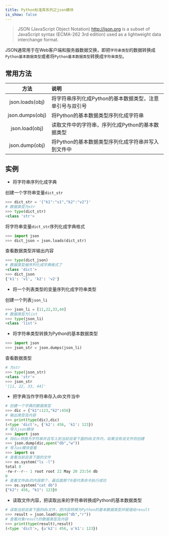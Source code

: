 ```yaml
---
title: Python标准库系列之json模块
is_show: false
---
```


> JSON (JavaScript Object Notation) <http://json.org> is a subset of JavaScript syntax (ECMA-262 3rd edition) used as a lightweight data interchange format.

JSON通常用于在Web客户端和服务器数据交换，即把`字符串类型`的数据转换成`Python基本数据类型`或者将`Python基本数据类型`转换成`字符串类型`。

## 常用方法

|方法|说明|
|:--:|:--|
|json.loads(obj)|将字符串序列化成Python的基本数据类型，注意单引号与双引号|
|json.dumps(obj)|将Python的基本数据类型序列化成字符串|
|json.load(obj)|读取文件中的字符串，序列化成Python的基本数据类型|
|json.dump(obj)|将Python的基本数据类型序列化成字符串并写入到文件中|

## 实例

- 将字符串序列化成字典

创建一个字符串变量`dict_str`
```python
>>> dict_str = '{"k1":"v1","k2":"v2"}'
# 数据类型为str
>>> type(dict_str)
<class 'str'>
```

将字符串变量`dict_str`序列化成字典格式
```python
>>> import json
>>> dict_json = json.loads(dict_str)
```

查看数据类型并输出内容

```python
>>> type(dict_json)
# 数据类型被序列化成字典格式了
<class 'dict'>
>>> dict_json
{'k1': 'v1', 'k2': 'v2'}
```

- 将一个列表类型的变量序列化成字符串类型

创建一个列表`json_li`

```python
>>> json_li = [11,22,33,44]  
# 数据类型为list
>>> type(json_li)
<class 'list'>
```

- 将字符串类型转换为Python的基本数据类型

```python
>>> import json
>>> json_str = json.dumps(json_li)
```

查看数据类型

```python
# 为str
>>> type(json_str)
<class 'str'>
>>> json_str
'[11, 22, 33, 44]'
```

- 把字典当作字符串存入db文件当中

```python
# 创建一个字典的数据类型
>>> dic = {"k1":123,"k2":456}
# 输出类型及内容
>>> print(type(dic),dic)
(<type 'dict'>, {'k2': 456, 'k1': 123})
# 导入json模块
>>> import json
# 将dic转换为字符串并且写入到当前目录下面的db文件内，如果没有该文件则创建
>>> json.dump(dic,open("db","w"))
# 导入os模块查看
>>> import os
# 查看当前目录下面的文件
>>> os.system("ls -l")
total 8
-rw-r--r-- 1 root root 22 May 20 23:54 db
0
# 查看文件db的内容那个，最后面那个0是代表命令执行成功
>>> os.system("cat db")
{"k2": 456, "k1": 123}0
```

- 读取文件内容，把读取出来的字符串转换成Python的基本数据类型

```python
# 读取当前目录下面的db文件，把内容转换为Python的基本数据类型并赋值给result
>>> result = json.load(open("db","r"))
# 查看对象result的数据类型及内容
>>> print(type(result),result)
(<type 'dict'>, {u'k2': 456, u'k1': 123})
```
